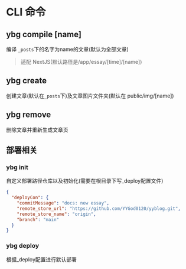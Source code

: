 # CLI 命令

## ybg compile [name]

编译 `_posts`下的名字为name的文章(默认为全部文章)

> 适配 NextJS(默认路径是/app/essay/[time]/[name])

## ybg create <name>

创建文章(默认在`_posts`下)及文章图片文件夹(默认在 public/img/[name])

## ybg remove <name>

删除文章并重新生成文章页

## 部署相关

### ybg init 

自定义部署路径仓库以及初始化(需要在根目录下写_deploy配置文件)
```json
{
  "deployCon": {
    "commitMessage": "docs: new essay",
    "remote_store_url": "https://github.com/YYGod0120/yyblog.git",
    "remote_store_name": "origin",
    "branch": "main"
  }
}

```

### ybg deploy

根据_deploy配置进行默认部署
